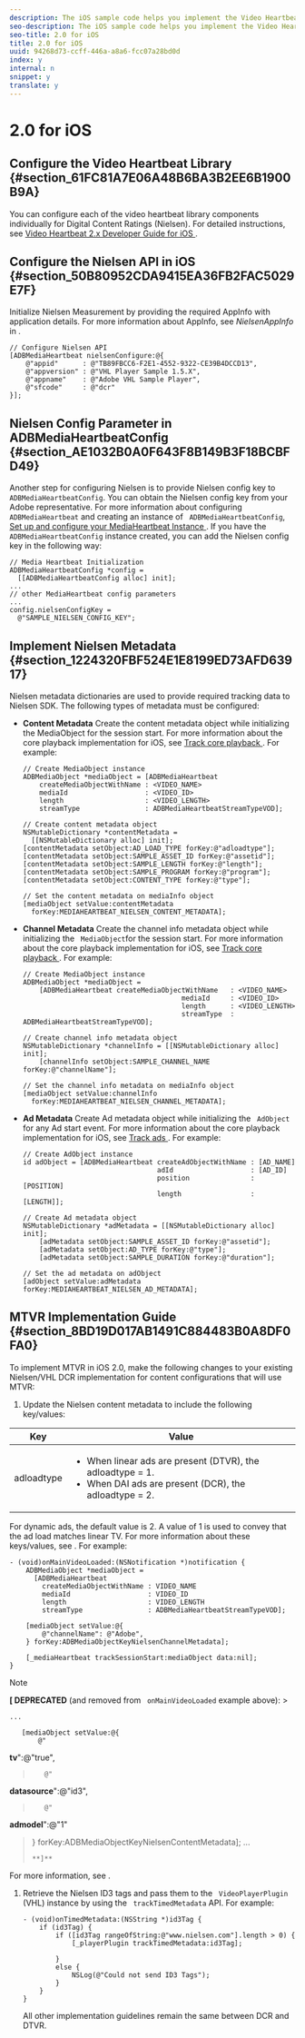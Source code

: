 ```yaml
---
description: The iOS sample code helps you implement the Video Heartbeat Library for Nielsen and configure opt-in/opt-out for Nielsen data collection.
seo-description: The iOS sample code helps you implement the Video Heartbeat Library for Nielsen and configure opt-in/opt-out for Nielsen data collection.
seo-title: 2.0 for iOS
title: 2.0 for iOS
uuid: 94268d73-ccff-446a-a8a6-fcc07a28bd0d
index: y
internal: n
snippet: y
translate: y
---
```


# 2.0 for iOS


## Configure the Video Heartbeat Library {#section_61FC81A7E06A48B6BA3B2EE6B1900B9A}

You can configure each of the video heartbeat library components individually for Digital Content Ratings (Nielsen).
For detailed instructions, see [ Video Heartbeat 2.x Developer Guide for iOS ](https://marketing.adobe.com/resources/help/en_US/sc/appmeasurement/hbvideo/ios_2.0/). 

## Configure the Nielsen API in iOS {#section_50B80952CDA9415EA36FB2FAC5029E7F}

Initialize Nielsen Measurement by providing the required AppInfo with application details.
For more information about AppInfo, see *NielsenAppInfo* in [](c_dcr_coll-data-vars.md). 
```
// Configure Nielsen API 
[ADBMediaHeartbeat nielsenConfigure:@{ 
    @"appid"      : @"TB89FBCC6-F2E1-4552-9322-CE39B4DCCD13", 
    @"appversion" : @"VHL Player Sample 1.5.X", 
    @"appname"    : @"Adobe VHL Sample Player", 
    @"sfcode"     : @"dcr" 
}];
```


## Nielsen Config Parameter in ADBMediaHeartbeatConfig {#section_AE1032B0A0F643F8B149B3F18BCBFD49}

Another step for configuring Nielsen is to provide Nielsen config key to ` ADBMediaHeartbeatConfig`. 
You can obtain the Nielsen config key from your Adobe representative. For more information about configuring ` ADBMediaHeartbeat` and creating an instance of ` ADBMediaHeartbeatConfig`, [ Set up and configure your MediaHeartbeat Instance ](https://marketing.adobe.com/resources/help/en_US/sc/appmeasurement/hbvideo/ios_2.0/t_vhl_set-up-vid-track-feat_ios.html). If you have the ` ADBMediaHeartbeatConfig` instance created, you can add the Nielsen config key in the following way: 
```
// Media Heartbeat Initialization 
ADBMediaHeartbeatConfig *config =  
  [[ADBMediaHeartbeatConfig alloc] init]; 
... 
// other MediaHeartbeat config parameters 
... 
config.nielsenConfigKey =  
  @"SAMPLE_NIELSEN_CONFIG_KEY";
```


## Implement Nielsen Metadata {#section_1224320FBF524E1E8199ED73AFD63917}

Nielsen metadata dictionaries are used to provide required tracking data to Nielsen SDK.
The following types of metadata must be configured:

* **Content Metadata** 
  Create the content metadata object while initializing the MediaObject for the session start. For more information about the core playback implementation for iOS, see [ Track core playback ](https://marketing.adobe.com/resources/help/en_US/sc/appmeasurement/hbvideo/ios_2.0/t_vhl_track-core-playback_ios.html). 
  For example: 
  ```
  // Create MediaObject instance 
  ADBMediaObject *mediaObject = [ADBMediaHeartbeat  
      createMediaObjectWithName : <VIDEO_NAME> 
      mediaId                   : <VIDEO_ID> 
      length                    : <VIDEO_LENGTH> 
      streamType                : ADBMediaHeartbeatStreamTypeVOD]; 
   
  // Create content metadata object 
  NSMutableDictionary *contentMetadata =  
    [[NSMutableDictionary alloc] init]; 
  [contentMetadata setObject:AD_LOAD_TYPE forKey:@"adloadtype"]; 
  [contentMetadata setObject:SAMPLE_ASSET_ID forKey:@"assetid"]; 
  [contentMetadata setObject:SAMPLE_LENGTH forKey:@"length"]; 
  [contentMetadata setObject:SAMPLE_PROGRAM forKey:@"program"]; 
  [contentMetadata setObject:CONTENT_TYPE forKey:@"type"]; 
   
  // Set the content metadata on mediaInfo object 
  [mediaObject setValue:contentMetadata  
    forKey:MEDIAHEARTBEAT_NIELSEN_CONTENT_METADATA]; 
  
  ```


* **Channel Metadata** Create the channel info metadata object while initializing the ` MediaObject`for the session start. For more information about the core playback implementation for iOS, see [ Track core playback ](https://marketing.adobe.com/resources/help/en_US/sc/appmeasurement/hbvideo/ios_2.0/t_vhl_track-core-playback_ios.html). 
  For example: 
  ```
  // Create MediaObject instance 
  ADBMediaObject *mediaObject =  
      [ADBMediaHeartbeat createMediaObjectWithName   : <VIDEO_NAME> 
                                         mediaId     : <VIDEO_ID> 
                                         length      : <VIDEO_LENGTH> 
                                         streamType  : ADBMediaHeartbeatStreamTypeVOD]; 
   
  // Create channel info metadata object 
  NSMutableDictionary *channelInfo = [[NSMutableDictionary alloc] init]; 
      [channelInfo setObject:SAMPLE_CHANNEL_NAME forKey:@"channelName"]; 
   
  // Set the channel info metadata on mediaInfo object 
  [mediaObject setValue:channelInfo  
    forKey:MEDIAHEARTBEAT_NIELSEN_CHANNEL_METADATA];
  ```


* **Ad Metadata** Create Ad metadata object while initializing the ` AdObject` for any Ad start event. For more information about the core playback implementation for iOS, see [ Track ads ](https://marketing.adobe.com/resources/help/en_US/sc/appmeasurement/hbvideo/ios_2.0/t_vhl_track-ads_ios.html). 
  For example: 
  ```
  // Create AdObject instance 
  id adObject = [ADBMediaHeartbeat createAdObjectWithName : [AD_NAME] 
                                   adId                   : [AD_ID] 
                                   position               : [POSITION] 
                                   length                 : [LENGTH]]; 
   
  // Create Ad metadata object 
  NSMutableDictionary *adMetadata = [[NSMutableDictionary alloc] init]; 
      [adMetadata setObject:SAMPLE_ASSET_ID forKey:@"assetid"]; 
      [adMetadata setObject:AD_TYPE forKey:@"type"]; 
      [adMetadata setObject:SAMPLE_DURATION forKey:@"duration"]; 
   
  // Set the ad metadata on adObject 
  [adObject setValue:adMetadata forKey:MEDIAHEARTBEAT_NIELSEN_AD_METADATA];
  ```




## MTVR Implementation Guide {#section_8BD19D017AB1491C884483B0A8DF0FA0}

To implement MTVR in iOS 2.0, make the following changes to your existing Nielsen/VHL DCR implementation for content configurations that will use MTVR:

1. Update the Nielsen content metadata to include the following key/values: 

<table id="table_FDBC2B510B534102B77DEFE2859F79B5"> 
 <thead> 
  <tr> 
   <th colname="col1" class="entry"> Key </th> 
   <th colname="col2" class="entry"> Value </th> 
  </tr> 
 </thead>
 <tbody> 
  <tr> 
   <td colname="col1"> <p> <span class="codeph"> adloadtype </span> </p> </td> 
   <td colname="col2"> <p> 
     <ul id="ul_E88C044C921B416DBCBB34DF29FC103D"> 
      <li id="li_C97E7E25532E40D48B109E61B09F1C67">When linear ads are present (DTVR), the <span class="codeph"> adloadtype </span> = 1. </li> 
      <li id="li_DC9FC0FC4F0B402884D2944886E3CF38">When DAI ads are present (DCR), the <span class="codeph"> adloadtype </span> = 2. </li> 
     </ul> </p> </td> 
  </tr> 
 </tbody> 
</table>

   For dynamic ads, the default value is 2. A value of 1 is used to convey that the ad load matches linear TV. For more information about these keys/values, see [](c_dcr_dtvr.md). 
   For example: 
   ```
   - (void)onMainVideoLoaded:(NSNotification *)notification { 
       ADBMediaObject *mediaObject =  
         [ADBMediaHeartbeat  
           createMediaObjectWithName : VIDEO_NAME 
           mediaId                   : VIDEO_ID 
           length                    : VIDEO_LENGTH 
           streamType                : ADBMediaHeartbeatStreamTypeVOD]; 
    
       [mediaObject setValue:@{ 
           @"channelName": @"Adobe", 
       } forKey:ADBMediaObjectKeyNielsenChannelMetadata]; 
    
       [_mediaHeartbeat trackSessionStart:mediaObject data:nil]; 
   }
   ```


   >[!NOTE]
   >
   >**[ DEPRECATED** (and removed from ` onMainVideoLoaded` example above):    >
   >```
   >... 
   > 
   >    [mediaObject setValue:@{ 
   >        @" 
<b>tv</b>":@"true", 
   >        @" 
<b>datasource</b>":@"id3", 
   >        @" 
<b>admodel</b>":@"1" 
   >    } 
   >    forKey:ADBMediaObjectKeyNielsenContentMetadata]; 
   >...
   >```
   >**]**

   For more information, see [](c_dcr_coll-data-vars.md). 

1. Retrieve the Nielsen ID3 tags and pass them to the ` VideoPlayerPlugin` (VHL) instance by using the ` trackTimedMetadata` API. For example: 
   ```
   - (void)onTimedMetadata:(NSString *)id3Tag { 
       if (id3Tag) { 
           if ([id3Tag rangeOfString:@"www.nielsen.com"].length > 0) { 
               [_playerPlugin trackTimedMetadata:id3Tag]; 
                
           } 
           else { 
               NSLog(@"Could not send ID3 Tags"); 
           } 
       } 
   }
   ```

   All other implementation guidelines remain the same between DCR and DTVR.


